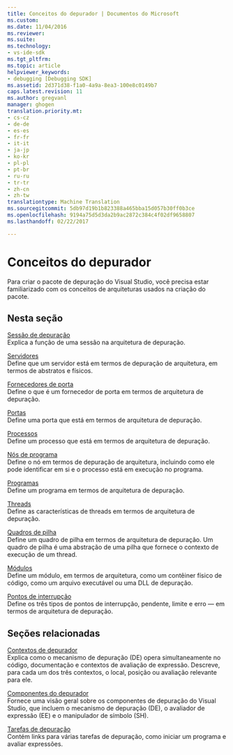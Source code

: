 ```yaml
---
title: Conceitos do depurador | Documentos do Microsoft
ms.custom: 
ms.date: 11/04/2016
ms.reviewer: 
ms.suite: 
ms.technology:
- vs-ide-sdk
ms.tgt_pltfrm: 
ms.topic: article
helpviewer_keywords:
- debugging [Debugging SDK]
ms.assetid: 2d371d38-f1a0-4a9a-8ea3-100e8c0149b7
caps.latest.revision: 11
ms.author: gregvanl
manager: ghogen
translation.priority.mt:
- cs-cz
- de-de
- es-es
- fr-fr
- it-it
- ja-jp
- ko-kr
- pl-pl
- pt-br
- ru-ru
- tr-tr
- zh-cn
- zh-tw
translationtype: Machine Translation
ms.sourcegitcommit: 5db97d19b1b823388a465bba15d057b30ff0b3ce
ms.openlocfilehash: 9194a75d5d3da2b9ac2872c384c4f02df9658807
ms.lasthandoff: 02/22/2017

---
```

# <a name="debugger-concepts"></a>Conceitos do depurador
Para criar o pacote de depuração do Visual Studio, você precisa estar familiarizado com os conceitos de arquiteturas usados na criação do pacote.  
  
## <a name="in-this-section"></a>Nesta seção  
 [Sessão de depuração](../../extensibility/debugger/debug-session.md)  
 Explica a função de uma sessão na arquitetura de depuração.  
  
 [Servidores](../../extensibility/debugger/servers-visual-studio-sdk.md)  
 Define que um servidor está em termos de depuração de arquitetura, em termos de abstratos e físicos.  
  
 [Fornecedores de porta](../../extensibility/debugger/port-suppliers.md)  
 Define o que é um fornecedor de porta em termos de arquitetura de depuração.  
  
 [Portas](../../extensibility/debugger/ports.md)  
 Define uma porta que está em termos de arquitetura de depuração.  
  
 [Processos](../../extensibility/debugger/processes.md)  
 Define um processo que está em termos de arquitetura de depuração.  
  
 [Nós de programa](../../extensibility/debugger/program-nodes.md)  
 Define o nó em termos de depuração de arquitetura, incluindo como ele pode identificar em si e o processo está em execução no programa.  
  
 [Programas](../../extensibility/debugger/programs.md)  
 Define um programa em termos de arquitetura de depuração.  
  
 [Threads](../../extensibility/debugger/threads.md)  
 Define as características de threads em termos de arquitetura de depuração.  
  
 [Quadros de pilha](../../extensibility/debugger/stack-frames.md)  
 Define um quadro de pilha em termos de arquitetura de depuração. Um quadro de pilha é uma abstração de uma pilha que fornece o contexto de execução de um thread.  
  
 [Módulos](../../extensibility/debugger/modules.md)  
 Define um módulo, em termos de arquitetura, como um contêiner físico de código, como um arquivo executável ou uma DLL de depuração.  
  
 [Pontos de interrupção](../../extensibility/debugger/breakpoints-visual-studio-sdk.md)  
 Define os três tipos de pontos de interrupção, pendente, limite e erro — em termos de arquitetura de depuração.  
  
## <a name="related-sections"></a>Seções relacionadas  
 [Contextos de depurador](../../extensibility/debugger/debugger-contexts.md)  
 Explica como o mecanismo de depuração (DE) opera simultaneamente no código, documentação e contextos de avaliação de expressão. Descreve, para cada um dos três contextos, o local, posição ou avaliação relevante para ele.  
  
 [Componentes do depurador](../../extensibility/debugger/debugger-components.md)  
 Fornece uma visão geral sobre os componentes de depuração do Visual Studio, que incluem o mecanismo de depuração (DE), o avaliador de expressão (EE) e o manipulador de símbolo (SH).  
  
 [Tarefas de depuração](../../extensibility/debugger/debugging-tasks.md)  
 Contém links para várias tarefas de depuração, como iniciar um programa e avaliar expressões.
